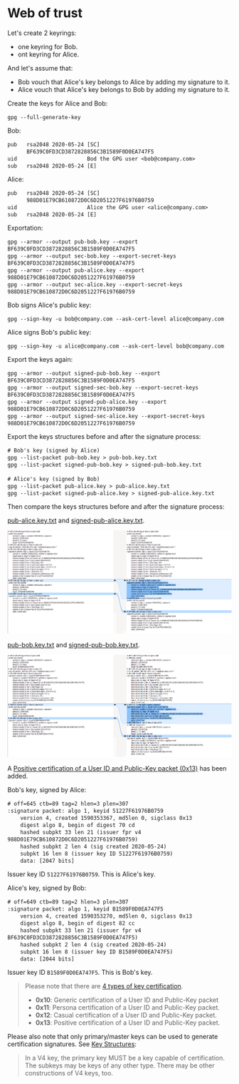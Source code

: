 # Web of trust

Let's create 2 keyrings:
* one keyring for Bob.
* ont keyring for Alice.

And let's assume that:

* Bob vouch that Alice's key belongs to Alice by adding my signature to it.
* Alice vouch that Alice's key belongs to Bob by adding my signature to it.

Create the keys for Alice and Bob:

    gpg --full-generate-key

Bob:

    pub   rsa2048 2020-05-24 [SC]
          BF639C0FD3CD3872828856C3B1589F0D0EA747F5
    uid                      Bod the GPG user <bob@company.com>
    sub   rsa2048 2020-05-24 [E]

Alice:

    pub   rsa2048 2020-05-24 [SC]
          988D01E79CB610872D0C6D2051227F61976B0759
    uid                      Alice the GPG user <alice@company.com>
    sub   rsa2048 2020-05-24 [E]

Exportation:

    gpg --armor --output pub-bob.key --export BF639C0FD3CD3872828856C3B1589F0D0EA747F5
    gpg --armor --output sec-bob.key --export-secret-keys BF639C0FD3CD3872828856C3B1589F0D0EA747F5
    gpg --armor --output pub-alice.key --export 988D01E79CB610872D0C6D2051227F61976B0759
    gpg --armor --output sec-alice.key --export-secret-keys 988D01E79CB610872D0C6D2051227F61976B0759
    
Bob signs Alice's public key:

    gpg --sign-key -u bob@company.com --ask-cert-level alice@company.com
    
Alice signs Bob's public key:
    
    gpg --sign-key -u alice@company.com --ask-cert-level bob@company.com

Export the keys again:
    
    gpg --armor --output signed-pub-bob.key --export BF639C0FD3CD3872828856C3B1589F0D0EA747F5
    gpg --armor --output signed-sec-bob.key --export-secret-keys BF639C0FD3CD3872828856C3B1589F0D0EA747F5
    gpg --armor --output signed-pub-alice.key --export 988D01E79CB610872D0C6D2051227F61976B0759
    gpg --armor --output signed-sec-alice.key --export-secret-keys 988D01E79CB610872D0C6D2051227F61976B0759

Export the keys structures before and after the signature process:

    # Bob's key (signed by Alice)
    gpg --list-packet pub-bob.key > pub-bob.key.txt
    gpg --list-packet signed-pub-bob.key > signed-pub-bob.key.txt
    
    # Alice's key (signed by Bob)
    gpg --list-packet pub-alice.key > pub-alice.key.txt
    gpg --list-packet signed-pub-alice.key > signed-pub-alice.key.txt
    
Then compare the keys structures before and after the signature process:

[pub-alice.key.txt](pgp-web-of-trust/pub-alice.key.txt) and [signed-pub-alice.key.txt](pgp-web-of-trust/signed-pub-alice.key.txt).

![](pgp-web-of-trust/bob-signed-alice.PNG)

[pub-bob.key.txt](pgp-web-of-trust/pub-bob.key.txt) and [signed-pub-bob.key.txt](pgp-web-of-trust/signed-pub-bob.key.txt).

![](pgp-web-of-trust/alice-signed-bob.PNG)

A [Positive certification of a User ID and Public-Key packet (0x13)](https://tools.ietf.org/html/rfc4880#section-5.2.1) has been added.

Bob's key, signed by Alice:

    # off=645 ctb=89 tag=2 hlen=3 plen=307
    :signature packet: algo 1, keyid 51227F61976B0759
        version 4, created 1590353367, md5len 0, sigclass 0x13
        digest algo 8, begin of digest 70 cd
        hashed subpkt 33 len 21 (issuer fpr v4 988D01E79CB610872D0C6D2051227F61976B0759)
        hashed subpkt 2 len 4 (sig created 2020-05-24)
        subpkt 16 len 8 (issuer key ID 51227F61976B0759)
        data: [2047 bits]

Issuer key ID `51227F61976B0759`. This is Alice's key.

Alice's key, signed by Bob:

    # off=649 ctb=89 tag=2 hlen=3 plen=307
    :signature packet: algo 1, keyid B1589F0D0EA747F5
        version 4, created 1590353270, md5len 0, sigclass 0x13
        digest algo 8, begin of digest 82 cc
        hashed subpkt 33 len 21 (issuer fpr v4 BF639C0FD3CD3872828856C3B1589F0D0EA747F5)
        hashed subpkt 2 len 4 (sig created 2020-05-24)
        subpkt 16 len 8 (issuer key ID B1589F0D0EA747F5)
        data: [2044 bits]
	
Issuer key ID `B1589F0D0EA747F5`. This is Bob's key.

> Please note that there are [4 types of key certification](https://tools.ietf.org/html/rfc4880#section-5.2.1).
> * **0x10**: Generic certification of a User ID and Public-Key packet
> * **0x11**: Persona certification of a User ID and Public-Key packet.
> * **0x12**: Casual certification of a User ID and Public-Key packet.
> * **0x13**: Positive certification of a User ID and Public-Key packet.

Please also note that only primary/master keys can be used to generate certification signatures.
See [Key Structures](https://tools.ietf.org/html/rfc4880#section-12.1): 

> In a V4 key, the primary key MUST be a key capable of certification.
> The subkeys may be keys of any other type.  There may be other
> constructions of V4 keys, too.


